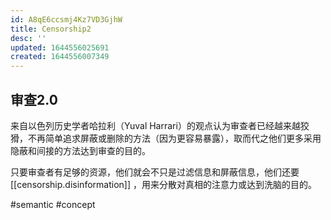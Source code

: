 ```yaml
---
id: A8qE6ccsmj4Kz7VD3GjhW
title: Censorship2
desc: ''
updated: 1644556025691
created: 1644556007349
---
```



## 审查2.0

来自以色列历史学者哈拉利（Yuval Harrari）的观点认为审查者已经越来越狡猾，不再简单追求屏蔽或删除的方法（因为更容易暴露），取而代之他们更多采用隐蔽和间接的方法达到审查的目的。

只要审查者有足够的资源，他们就会不只是过滤信息和屏蔽信息，他们还要[[censorship.disinformation]] ，用来分散对真相的注意力或达到洗脑的目的。

#semantic
#concept